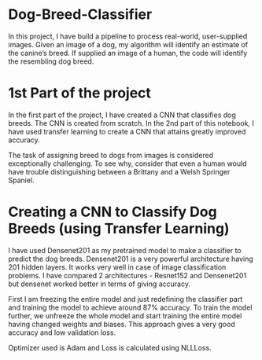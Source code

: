 # Dog-Breed-Classifier
In this project, I have build a pipeline to process real-world, user-supplied images. Given an image of a dog, my algorithm will identify an estimate of the canine’s breed. If supplied an image of a human, the code will identify the resembling dog breed. 

# 1st Part of the project
In the first part of the project, I have created a CNN that classifies dog breeds. The CNN is created from scratch. 
In the 2nd part of this notebook, I have used transfer learning to create a CNN that attains greatly improved accuracy.

The task of assigning breed to dogs from images is considered exceptionally challenging. To see why, consider that even a human would have trouble distinguishing between a Brittany and a Welsh Springer Spaniel.

# Creating a CNN to Classify Dog Breeds (using Transfer Learning)
I have used Densenet201 as my pretrained model to make a classifier to predict the dog breeds. Densenet201 is a very powerful architecture having 201 hidden layers. It works very well in case of image classification problems. I have compared 2 architectures - Resnet152 and Densenet201 but densenet worked better in terms of giving accuracy.

First I am freezing the entire model and just redefining the classifier part and training the model to achieve around 87% accuracy. To train the model further, we unfreeze the whole model and start training the entire model having changed weights and biases. This approach gives a very good accuracy and low validation loss.

Optimizer used is Adam and Loss is calculated using NLLLoss.


